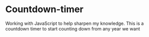 # Countdown-timer
Working with JavaScript to help sharpen my knowledge. This is a countdown timer to start counting down from any year we want

